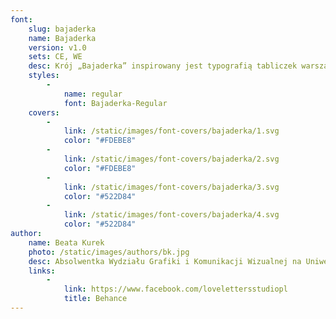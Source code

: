 ```yaml
---
font:
    slug: bajaderka
    name: Bajaderka
    version: v1.0
    sets: CE, WE
    desc: Krój „Bajaderka” inspirowany jest typografią tabliczek warszawskich zakładów usługowych. Formy liter to połączenie kształtów pisma charakterystycznego dla tradycyjnej kaligrafii i narzędziowego detalu. Projekt zwiera w sobie urok odręcznego pisma literników i warszawskich szyldziarzy.
    styles:
        -
            name: regular
            font: Bajaderka-Regular
    covers:
        -
            link: /static/images/font-covers/bajaderka/1.svg
            color: "#FDEBE8"
        -
            link: /static/images/font-covers/bajaderka/2.svg
            color: "#FDEBE8"
        -
            link: /static/images/font-covers/bajaderka/3.svg
            color: "#522D84"
        -
            link: /static/images/font-covers/bajaderka/4.svg
            color: "#522D84"
author:
    name: Beata Kurek
    photo: /static/images/authors/bk.jpg
    desc: Absolwentka Wydziału Grafiki i Komunikacji Wizualnej na Uniwersytecie Artystycznym w Poznaniu. Jako LoveLetters Studio zajmuje się projektowaniem liternictwa opartego na kaligrafii i piśmie odręcznym oraz prowadzeniem warsztatów literniczych. Uczestniczka projektów „Bękart” oraz „Jasnowidze”.
    links:
        -
            link: https://www.facebook.com/lovelettersstudiopl
            title: Behance
---
```

